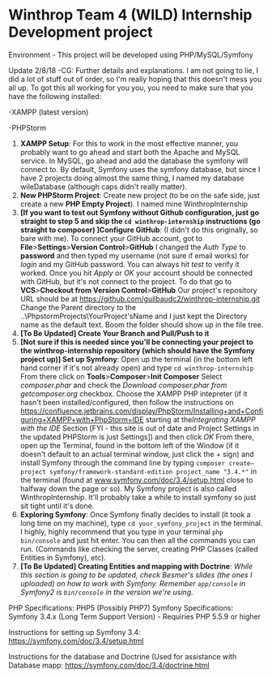 # Winthrop Team 4 (WILD) Internship Development project

Environment - This project will be developed using PHP/MySQL/Symfony

Update 2/8/18 -CG: Further details and explanations. I am not going to lie, I did a lot of stuff out of order, so I'm really hoping that this doesn't mess you all up. To got this all working for you you, you need to make sure that you have the following installed:

-XAMPP (latest version)

-PHPStorm

1. **XAMPP Setup**: For this to work in the most effective manner, you probably want to go ahead and start both the Apache and MySQL service. In MySQL, go ahead and add the database the symfony will connect to. By default, Symfony uses the symfony database, but since I have 2 projects doing almost the same thing, I named my database wileDatabase (although caps didn't really matter).
2. **New PHPStorm Project**: Create new project (to be on the safe side, just create a new **PHP Empty Project**). I named mine WinthropInternship
3. **[If you want to test out Symfony without Github configuration, just go straight to step 5 and skip the `cd winthrop-internship` instructions (go straight to composer) ]Configure GitHub**: (I didn't do this originally, so bare with me). To connect your GitHub account, got to **File**>**Settings**>**Version Control**>**GitHub** I changed the *Auth Type* to **password** and then typed my username (not sure if email works) for *login* and my GitHub password. You can always hit *test* to verify it worked. Once you hit *Apply* or *OK* your account should be connected with GitHub, but it's not connect to the project. To do that go to **VCS**>**Checkout from Version Control**>**GitHub** Our project's repository URL should be at https://github.com/guilbaudc2/winthrop-internship.git Change the Parent directory to the \..\PhpstormProjects\YourProject'sName and I just kept the Directory name as the default text. Boom the folder should show up in the file tree.
4. **[To Be Updated] Create Your Branch and Pull/Push to it** 
5. **[Not sure if this is needed since you'll be connecting your project to the winthrop-internship repository (which should have the Symfony project up)] Set up Symfony**: Open up the terminal (in the bottom left hand corner if it's not already open) and type `cd winthrop-internship` From there click on **Tools**>**Composer**>**Init Composer** Select *composer.phar* and check the *Download composer.phar from getcomposer.org* checkbox. Choose the XAMPP PHP intepreter (if it hasn't been installed/configured, then follow the instructions on https://confluence.jetbrains.com/display/PhpStorm/Installing+and+Configuring+XAMPP+with+PhpStorm+IDE starting at the*Integrating XAMPP with the IDE* Section [FYI - this site is out of date and Project Settings in the updated PHPStorm is just Settings]) and then click *OK* From there, open up the Terminal, found in the bottom left of the Window (if it doesn't default to an actual terminal window, just click the + sign) and install Symfony through the command line by typing `composer create–project symfony/framework-standard-edition project_name "3.4.*"`  in the terminal (found at www.symfony.com/doc/3.4/setup.html close to halfway down the page or so). My Symfony project is also called WinthropInternship. It'll probably take a while to install symfony so just sit tight until it's done.
6. **Exploring Symfony**: Once Symfony finally decides to install (it took a long time on my machine), type `cd your_symfony_project` in the terminal. I highly, highly recommend that you type in your terminal `php bin/console` and just hit enter. You can then all the commands you can run. (Commands like checking the server, creating PHP Classes (called Entities in Symfony), etc). 
7. **[To Be Updated] Creating Entities and mapping with Doctrine**: *While this section is going to be updated, check Besmer's slides (the ones I uploaded) on how to work with Symfony. Remember `app/console` in Symfony2 is `bin/console` in the version we're using.*


PHP Specifications: PHP5 (Possibly PHP7)
Symfony Specifications: Symfony 3.4.x (Long Term Support Version) - Requiries PHP 5.5.9 or higher

Instructions for setting up Symfony 3.4:
https://symfony.com/doc/3.4/setup.html

Instructions for the database and Doctrine (Used for assistance with Database mapp:
https://symfony.com/doc/3.4/doctrine.html
